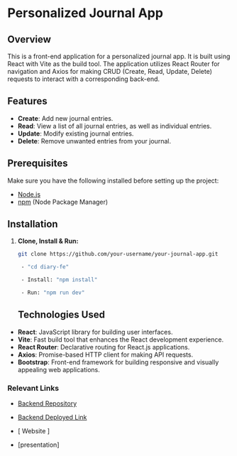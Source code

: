 # Personalized Journal App

## Overview

This is a front-end application for a personalized journal app. It is built using React with Vite as the build tool. The application utilizes React Router for navigation and Axios for making CRUD (Create, Read, Update, Delete) requests to interact with a corresponding back-end.

## Features

- **Create**: Add new journal entries.
- **Read**: View a list of all journal entries, as well as individual entries.
- **Update**: Modify existing journal entries.
- **Delete**: Remove unwanted entries from your journal.

## Prerequisites

Make sure you have the following installed before setting up the project:

- [Node.js](https://nodejs.org/)
- [npm](https://www.npmjs.com/) (Node Package Manager)

## Installation

1. **Clone, Install & Run:**

   ```bash
   git clone https://github.com/your-username/your-journal-app.git

    - "cd diary-fe"

    - Install: "npm install"

    - Run: "npm run dev"

   ```

   ## Technologies Used

- **React**: JavaScript library for building user interfaces.
- **Vite**: Fast build tool that enhances the React development experience.
- **React Router**: Declarative routing for React.js applications.
- **Axios**: Promise-based HTTP client for making API requests.
- **Bootstrap**: Front-end framework for building responsive and visually appealing web applications.

### Relevant Links

- [Backend Repository](https://github.com/Nicolercc/diary-be)
- [Backend Deployed Link](https://diary-api-cjiz.onrender.com)

- [ Website ]
- [presentation]
